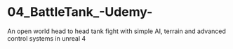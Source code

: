 # 04_BattleTank_-Udemy-
An open world head to head tank fight with simple AI, terrain and advanced control systems in unreal 4
